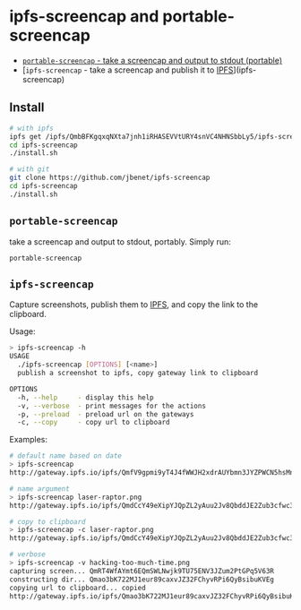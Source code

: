 # ipfs-screencap and portable-screencap

- [`portable-screencap` - take a screencap and output to stdout (portable)](portable-screencap)
- [`ipfs-screencap` - take a screencap and publish it to [IPFS](http://ipfs.io)](ipfs-screencap)

## Install

```sh
# with ipfs
ipfs get /ipfs/QmbBFKgqxqNXta7jnh1iRHASEVVtURY4snVC4NHNSbbLy5/ipfs-screencap
cd ipfs-screencap
./install.sh

# with git
git clone https://github.com/jbenet/ipfs-screencap
cd ipfs-screencap
./install.sh
```

## `portable-screencap`

take a screencap and output to stdout, portably. Simply run:

```
portable-screencap
```

## `ipfs-screencap`

Capture screenshots, publish them to [IPFS](http://ipfs.io), and copy the link to the clipboard.

Usage:

```sh
> ipfs-screencap -h
USAGE
  ./ipfs-screencap [OPTIONS] [<name>]
  publish a screenshot to ipfs, copy gateway link to clipboard

OPTIONS
  -h, --help     - display this help
  -v, --verbose  - print messages for the actions
  -p, --preload  - preload url on the gateways
  -c, --copy     - copy url to clipboard
```

Examples:
```sh
# default name based on date
> ipfs-screencap
http://gateway.ipfs.io/ipfs/QmfV9gpmi9yT4J4fWWJH2xdrAUYbmn3JYZPWCN5hsMnA9A/screencap.2015-07-04T01:21:00Z.png

# name argument
> ipfs-screencap laser-raptor.png
http://gateway.ipfs.io/ipfs/QmdCcY49eXipYJQpZL2yAuu2Jv8QbddJE2Zub3cfwc3aPz/laser-raptor.png

# copy to clipboard
> ipfs-screencap -c laser-raptor.png
http://gateway.ipfs.io/ipfs/QmdCcY49eXipYJQpZL2yAuu2Jv8QbddJE2Zub3cfwc3aPz/laser-raptor.png

# verbose
> ipfs-screencap -v hacking-too-much-time.png
capturing screen... QmRT4WfAYmt6EQmSWLNwjk9TU75ENV3JZum2PtGPq5V63R
constructing dir... Qmao3bK722MJ1eur89caxvJZ32FChyvRPi6QyBsibuKVEg
copying url to clipboard... copied
http://gateway.ipfs.io/ipfs/Qmao3bK722MJ1eur89caxvJZ32FChyvRPi6QyBsibuKVEg/hacking-too-much-time.png
```
